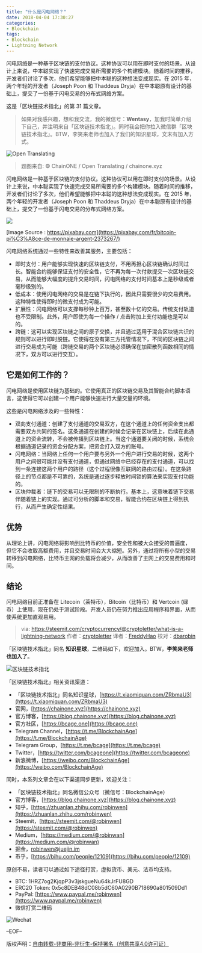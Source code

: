 ```yaml
---
title: "什么是闪电网络？"
date: 2018-04-04 17:30:27
categories:
- Blockchain
tags:
- Blockchain
- Lightning Network
---
```

闪电网络是一种基于区块链的支付协议。这种协议可以用在即时支付的场景。从设计上来说，中本聪实现了快速完成交易所需要的多个构建模块。随着时间的推移，开发者们讨论了多次，他们希望能够把中本聪的这种想法变成现实。在 2015 年，两个年轻的开发者（Joseph Poon 和 Thaddeus Dryja）在中本聪原有设计的基础上，提交了一份基于闪电交易的分布式网络方案。
<!-- more -->

这是「区块链技术指北」的第 31 篇文章。

> 如果对我感兴趣，想和我交流，我的微信号：**Wentasy**，加我时简单介绍下自己，并注明来自「区块链技术指北」。同时我会把你拉入微信群「区块链技术指北」。BTW，李笑来老师也加入了我们的知识星球，文末有加入方式。

![Open Translating](https://i.imgur.com/3z7XcrB.png)

> 题图来自: © ChainONE / Open Translating / chainone.xyz

闪电网络是一种基于区块链的支付协议。这种协议可以用在即时支付的场景。从设计上来说，中本聪实现了快速完成交易所需要的多个构建模块。随着时间的推移，开发者们讨论了多次，他们希望能够把中本聪的这种想法变成现实。在 2015 年，两个年轻的开发者（Joseph Poon 和 Thaddeus Dryja）在中本聪原有设计的基础上，提交了一份基于闪电交易的分布式网络方案。

![](https://i.imgur.com/hHtr4lP.jpg)

[Image Source : https://pixabay.com](https://pixabay.com/fr/bitcoin-pi%C3%A8ce-de-monnaie-argent-2373267/)

闪电网络系统通过一些特性来改善其服务，主要包括：

- 即时支付：用户能够实现快速的区块链支付，不用再担心区块链确认时间过长。智能合约能够保证支付的安全性，它不再为每一次付款提交一次区块链交易，从而能够大幅度的提升交易时间，闪电网络的支付时间基本上是秒级或者毫秒级别的。
- 低成本：使用闪电网络的交易是在链下执行的，因此只需要很少的交易费用。这种特性使得即时的微支付成为可能。
- 扩展性：闪电网络可以支撑每秒钟上百万，甚至数十亿的交易。传统支付轨道也不受限制。此外，用户即使为每一个操作 / 点击附加上支付功能也是可以的。
- 跨链：这可以实现区块链之间的原子交换，并且通过适用于混合区块链共识的规则可以进行即时脱链。它使得在没有第三方托管情况下，不同的区块链之间进行交易成为可能（跨链交易的两个区块链必须确保在加密散列函数相同的情况下，双方可以进行交互）。

## 它是如何工作的？

闪电网络是使用区块链为基础的。它使用真正的区块链交易及其智能合约脚本语言，这使得它可以创建一个用户能够快速进行大量交量的环境。

这些是闪电网络涉及的一些特性：

- 双向支付通道：创建了支付通道的交易双方，在这个通道上的任何资金支出都需要双方共同的签名。这条通道在创建的时候会记录在区块链上，后续在此通道上的资金流转，不会被传播到区块链上。当这个通道要关闭的时候，系统会根据通道记录的资金分配方案，把资金打入双方的账号。
- 闪电网络：当网络上任何一个用户要与另外一个用户进行交易的时候，这两个用户之间很可能并没有支付通道，但通过网络中已经存在的支付通道，可以找到一条连接这两个用户的路径（这个过程很像互联网的路由过程）。在这条路径上的节点都是不可靠的，系统是通过逐步释放时间锁的算法来实现支付功能的。
- 区块仲裁者：链下的交易可以无限制的不断执行。基本上，这意味着链下交易伴随着链上的实现。通过可分析的脚本和交易，智能合约在区块链上得到执行，从而产生确定性结果。

## 优势

从理论上讲，闪电网络将影响到比特币的价值，安全性和被大众接受的普遍度， 但它不会收取高额费用，并且交易时间会大大缩短。另外，通过将所有小型的交易转移到闪电网络，比特币主网的负载将会减少，从而改善了主网上的交易费用和时间。

## 结论

闪电网络目前正准备在 Litecoin（莱特币），Bitcoin（比特币）和 Vertcoin (绿币）上使用，现在仍处于测试阶段。开发人员仍在努力推出应用程序和界面，从而使系统更加直观易用。

> via: https://steemit.com/cryptocurrency/@cryptoletter/what-is-a-lightning-network
> 作者：[cryptoletter](https://steemit.com/cryptocurrency/@cryptoletter)
> 译者：[FreddyHao](https://github.com/FreddyHao)
> 校对：[dbarobin](https://github.com/dbarobin)

「区块链技术指北」同名 **知识星球**，二维码如下，欢迎加入。BTW，**李笑来老师也加入了**。

![区块链技术指北](https://i.imgur.com/pQxlDqF.jpg)

「区块链技术指北」相关资讯渠道：

* 「区块链技术指北」同名知识星球，[https://t.xiaomiquan.com/ZRbmaU3](https://t.xiaomiquan.com/ZRbmaU3)
* 官网，[https://chainone.xyz](https://chainone.xyz)
* 官方博客，[https://blog.chainone.xyz](https://blog.chainone.xyz)
* 官方社区，[https://bcage.one](https://bcage.one)
* Telegram Channel，[https://t.me/BlockchainAge](https://t.me/BlockchainAge)
* Telegram Group，[https://t.me/bcage](https://t.me/bcage)
* Twitter，[https://twitter.com/bcageone](https://twitter.com/bcageone)
* 新浪微博，[https://weibo.com/BlockchainAge](https://weibo.com/BlockchainAge)

同时，本系列文章会在以下渠道同步更新，欢迎关注：

* 「区块链技术指北」同名微信公众号（微信号：BlockchainAge）
* 官方博客，[https://blog.chainone.xyz](https://blog.chainone.xyz)
* 知乎，[https://zhuanlan.zhihu.com/robinwen](https://zhuanlan.zhihu.com/robinwen)
* Steemit，[https://steemit.com/@robinwen](https://steemit.com/@robinwen)
* Medium，[https://medium.com/@robinwan](https://medium.com/@robinwan)
* 掘金，[robinwen@juejin.im](https://juejin.im/user/5673ccae60b2260ee435f89a/posts)
* 币乎，[https://bihu.com/people/12109](https://bihu.com/people/12109)

原创不易，读者可以通过如下途径打赏，虚拟货币、美元、法币均支持。

* BTC: 1HRZ7og2KjqpP3v3jskgueNu64kJrFU8GD
* ERC20 Token: 0x5c8DEB48dC08b5dC60A0290B718690a801509Dd1
* PayPal: [https://www.paypal.me/robinwen](https://www.paypal.me/robinwen)
* 微信打赏二维码

![Wechat](https://i.imgur.com/SzoNl5b.jpg)

–EOF–

版权声明：[自由转载-非商用-非衍生-保持署名（创意共享4.0许可证）](http://creativecommons.org/licenses/by-nc-nd/4.0/deed.zh)